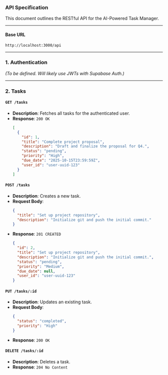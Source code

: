 ### API Specification

This document outlines the RESTful API for the AI-Powered Task Manager.

---

#### Base URL
`http://localhost:3000/api`

---

### 1. Authentication

*(To be defined. Will likely use JWTs with Supabase Auth.)*

---

### 2. Tasks

#### `GET /tasks`
- **Description**: Fetches all tasks for the authenticated user.
- **Response**: `200 OK`
  ```json
  [
    {
      "id": 1,
      "title": "Complete project proposal",
      "description": "Draft and finalize the proposal for Q4.",
      "status": "pending",
      "priority": "High",
      "due_date": "2025-10-15T23:59:59Z",
      "user_id": "user-uuid-123"
    }
  ]
  ```

#### `POST /tasks`
- **Description**: Creates a new task.
- **Request Body**:
  ```json
  {
    "title": "Set up project repository",
    "description": "Initialize git and push the initial commit."
  }
  ```
- **Response**: `201 CREATED`
  ```json
  {
    "id": 2,
    "title": "Set up project repository",
    "description": "Initialize git and push the initial commit.",
    "status": "pending",
    "priority": "Medium",
    "due_date": null,
    "user_id": "user-uuid-123"
  }
  ```

#### `PUT /tasks/:id`
- **Description**: Updates an existing task.
- **Request Body**:
  ```json
  {
    "status": "completed",
    "priority": "High"
  }
  ```
- **Response**: `200 OK`

#### `DELETE /tasks/:id`
- **Description**: Deletes a task.
- **Response**: `204 No Content`
